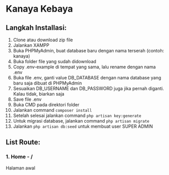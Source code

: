 # Kanaya Kebaya

## Langkah Installasi:
1. Clone atau download zip file
1. Jalankan XAMPP
1. Buka PHPMyAdmin, buat database baru dengan nama terserah (contoh: kanaya)
1. Buka folder file yang sudah didownload
1. Copy .env-example di tempat yang sama, lalu rename dengan nama .env
1. Buka file .env, ganti value DB_DATABASE dengan nama database yang baru saja dibuat di PHPMyAdmin
1. Sesuaikan DB_USERNAME dan DB_PASSWORD juga jika pernah diganti. Kalau tidak, biarkan saja
1. Save file .env
1. Buka CMD pada direktori folder
1. Jalankan command ```composer install```
1. Setelah selesai jalankan command ```php artisan key:generate```
1. Untuk migrasi database, jalankan command ```php artisan migrate``` 
1. Jalankan ```php artisan db:seed``` untuk membuat user SUPER ADMIN

## List Route:
### 1. Home - /
Halaman awal
